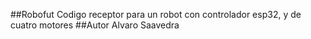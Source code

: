 ##Robofut
Codigo receptor para un robot con controlador esp32, y de cuatro motores
##Autor
Alvaro Saavedra
